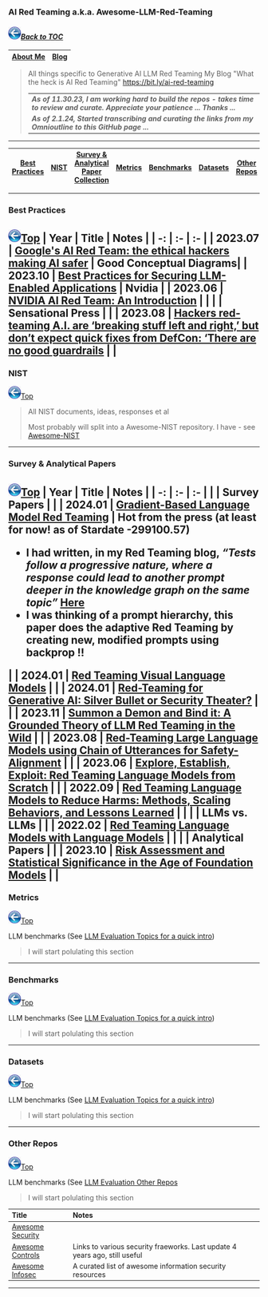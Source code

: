### AI Red Teaming a.k.a. Awesome-LLM-Red-Teaming
#### _[<img src="images/back_button_2.png" width="25" height="25">Back to TOC](https://github.com/xsankar/Awesome-Awesome-LLM)_
| [About Me](https://ksankar.medium.com/about-me-the-pitter-patter-of-small-feats-de22f4c36ea6) | [Blog](https://ksankar.medium.com) |
| :- | :- |
> All things specific to Generative AI LLM Red Teaming 
> My Blog "What the heck is AI Red Teaming" https://bit.ly/ai-red-teaming
>
> |  |
> | :- |
> |***As of 11.30.23, I am working hard to build the repos - takes time to review and curate. Appreciate your patience ... Thanks ...***|
> |***As of  2.1.24, Started transcribing and curating the links from my Omnioutline to this GitHub page ...***|
> 
---
| [Best Practices](#best-practices) | [NIST](#nist) | [Survey & Analytical Paper Collection](#survey--analytical-papers) | [Metrics](#metrics) | [Benchmarks](#benchmarks) | [Datasets](#datasets) | [Other Repos](#other-repos) |
| :-: | :-: | :-: | :-: | :-: | :-: | :-: |
---
### Best Practices
[<img src="images/back_button_2.png" width="25" height="25">Top](#back-to-toc)
| Year | Title | Notes | 
| -: | :- | :- |
| 2023.07 | [Google's AI Red Team: the ethical hackers making AI safer](https://blog.google/technology/safety-security/googles-ai-red-team-the-ethical-hackers-making-ai-safer/) | Good Conceptual Diagrams|
| 2023.10 | [Best Practices for Securing LLM-Enabled Applications](https://developer.nvidia.com/blog/best-practices-for-securing-llm-enabled-applications/) | Nvidia |
| 2023.06 | [NVIDIA AI Red Team: An Introduction](https://developer.nvidia.com/blog/nvidia-ai-red-team-an-introduction/) | |
| | Sensational Press | |
| 2023.08 | [Hackers red-teaming A.I. are ‘breaking stuff left and right,’ but don’t expect quick fixes from DefCon: ‘There are no good guardrails](https://fortune.com/2023/08/13/hackers-red-teaming-ai-defcon-breaking-stuff-but-no-quick-fixes/) | | 
---
### NIST
[<img src="images/back_button_2.png" width="25" height="25">Top](#back-to-toc)
> All NIST documents, ideas, responses et al
> 
> Most probably will split into a Awesome-NIST repository. I have - see [Awesome-NIST](https://github.com/xsankar/Awesome-NIST/) 
---
### Survey & Analytical Papers
[<img src="images/back_button_2.png" width="25" height="25">Top](#back-to-toc)
| Year | Title | Notes | 
| -: | :- | :- |
| | Survey Papers | |
| 2024.01 | [Gradient-Based Language Model Red Teaming](https://export.arxiv.org/abs/2401.16656) | Hot from the press (at least for now! as of Stardate -299100.57) <br> <ul><li>I had written, in my Red Teaming blog, _“Tests follow a progressive nature, where a response could lead to another prompt deeper in the knowledge graph on the same topic”_ [Here](https://bit.ly/ai-red-teaming)</li><li>I was thinking of a prompt hierarchy, this paper does the adaptive Red Teaming by creating new, modified prompts using backprop !!</li></ul> |
| 2024.01 | [Red Teaming Visual Language Models](https://arxiv.org/abs/2401.12915) | |
| 2024.01 | [Red-Teaming for Generative AI: Silver Bullet or Security Theater?](https://arxiv.org/abs/2401.15897) | |
| 2023.11 | [Summon a Demon and Bind it: A Grounded Theory of LLM Red Teaming in the Wild](https://arxiv.org/abs/2311.06237) | |
| 2023.08 | [Red-Teaming Large Language Models using Chain of Utterances for Safety-Alignment](https://arxiv.org/abs/2308.09662) | |
| 2023.06 | [Explore, Establish, Exploit: Red Teaming Language Models from Scratch](https://arxiv.org/abs/2306.09442) | |
| 2022.09 | [Red Teaming Language Models to Reduce Harms: Methods, Scaling Behaviors, and Lessons Learned](https://arxiv.org/abs/2209.07858) | |
| | LLMs vs. LLMs | |
| 2022.02 | [Red Teaming Language Models with Language Models](https://arxiv.org/abs/2202.03286) | |
| | Analytical Papers | |
| 2023.10 | [Risk Assessment and Statistical Significance in the Age of Foundation Models](https://arxiv.org/abs/2310.07132) | |
---
### Metrics
[<img src="images/back_button_2.png" width="25" height="25">Top](#back-to-toc)

LLM benchmarks (See [LLM Evaluation Topics for a quick intro](https://github.com/xsankar/Awesome-LLM-Eval-MetricMinds?tab=readme-ov-file#metrics--benchmarks-by-topic))
> I will start polulating this section
---
### Benchmarks
[<img src="images/back_button_2.png" width="25" height="25">Top](#back-to-toc)

LLM benchmarks (See [LLM Evaluation Topics for a quick intro](https://github.com/xsankar/Awesome-LLM-Eval-MetricMinds?tab=readme-ov-file#metrics--benchmarks-by-topic))
> I will start polulating this section
---
### Datasets
[<img src="images/back_button_2.png" width="25" height="25">Top](#back-to-toc)

LLM benchmarks (See [LLM Evaluation Topics for a quick intro](https://github.com/xsankar/Awesome-LLM-Eval-MetricMinds?tab=readme-ov-file#metrics--benchmarks-by-topic))
> I will start polulating this section
---
### Other Repos
[<img src="images/back_button_2.png" width="25" height="25">Top](#back-to-toc)

LLM benchmarks (See [LLM Evaluation Other Repos](https://github.com/xsankar/Awesome-LLM-Eval-MetricMinds?tab=readme-ov-file#other-repos)
> I will start polulating this section
> 
| Title | Notes |
| :- | :- |
| [Awesome Security](https://github.com/sbilly/awesome-security) | |
| [Awesome Controls](https://github.com/trevorbryant/awesome-controls)| Links to various security fraeworks. Last update 4 years ago, still useful |
| [Awesome Infosec](https://github.com/onlurking/awesome-infosec) | A curated list of awesome information security resources |
---
